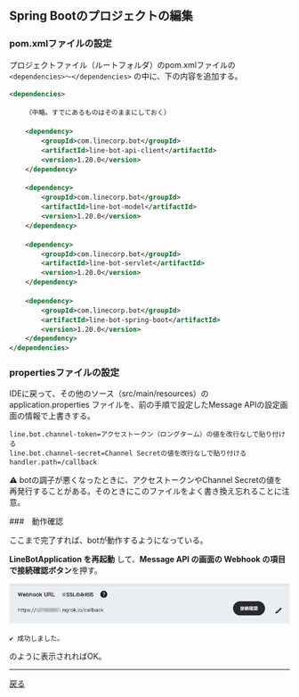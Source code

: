 ## Spring Bootのプロジェクトの編集

### pom.xmlファイルの設定

プロジェクトファイル（ルートフォルダ）のpom.xmlファイルの `<dependencies>〜</dependencies>` の中に、下の内容を追加する。

```xml
<dependencies>

    （中略。すでにあるものはそのままにしておく）
    
    <dependency>
        <groupId>com.linecorp.bot</groupId>
        <artifactId>line-bot-api-client</artifactId>
        <version>1.20.0</version>
    </dependency>
    
    <dependency>
        <groupId>com.linecorp.bot</groupId>
        <artifactId>line-bot-model</artifactId>
        <version>1.20.0</version>
    </dependency>
    
    <dependency>
        <groupId>com.linecorp.bot</groupId>
        <artifactId>line-bot-servlet</artifactId>
        <version>1.20.0</version>
    </dependency>
    
    <dependency>
        <groupId>com.linecorp.bot</groupId>
        <artifactId>line-bot-spring-boot</artifactId>
        <version>1.20.0</version>
    </dependency>
</dependencies>
```

### propertiesファイルの設定

IDEに戻って、その他のソース（src/main/resources）の application.properties ファイルを、前の手順で設定したMessage APIの設定画面の情報で上書きする。

```properties
line.bot.channel-token=アクセストークン（ロングターム）の値を改行なしで貼り付ける
line.bot.channel-secret=Channel Secretの値を改行なしで貼り付ける
handler.path=/callback
```

⚠️ botの調子が悪くなったときに、アクセストークンやChannel Secretの値を再発行することがある。そのときにこのファイルをよく書き換え忘れることに注意。

###　動作確認

ここまで完了すれば、botが動作するようになっている。

**LineBotApplication を再起動** して、**Message API の画面の Webhook の項目で接続確認ボタン**を押す。

![接続確認ボタン](./fig04a.png)

```
✔️ 成功しました。
```

のように表示されればOK。

----

[戻る](../README.md)

